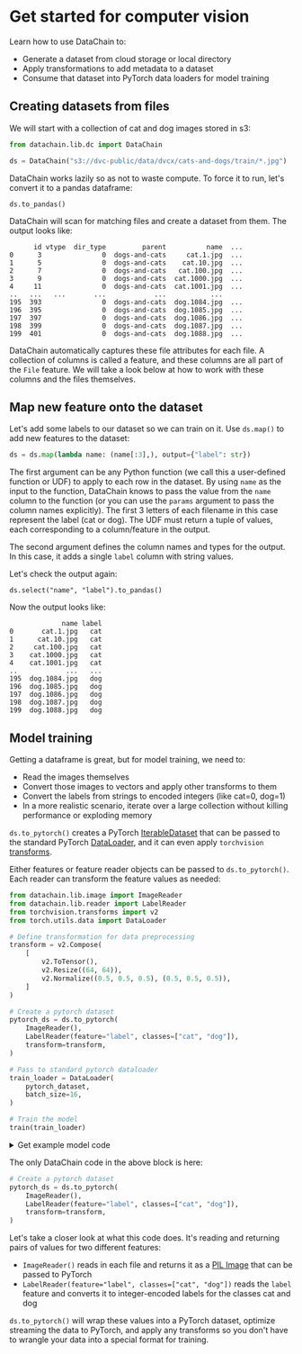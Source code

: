 # Get started for computer vision

Learn how to use DataChain to:
- Generate a dataset from cloud storage or local directory
- Apply transformations to add metadata to a dataset
- Consume that dataset into PyTorch data loaders for model training

## Creating datasets from files

We will start with a collection of cat and dog images stored in s3:

```python
from datachain.lib.dc import DataChain

ds = DataChain("s3://dvc-public/data/dvcx/cats-and-dogs/train/*.jpg")
```

DataChain works lazily so as not to waste compute. To force it to run, let's convert it to a pandas dataframe:

```
ds.to_pandas()
```

DataChain will scan for matching files and create a dataset from them. The output looks like:

```
      id vtype  dir_type         parent          name  ...
0      3               0  dogs-and-cats     cat.1.jpg  ...
1      5               0  dogs-and-cats    cat.10.jpg  ...
2      7               0  dogs-and-cats   cat.100.jpg  ...
3      9               0  dogs-and-cats  cat.1000.jpg  ...
4     11               0  dogs-and-cats  cat.1001.jpg  ...
..   ...   ...       ...            ...           ...
195  393               0  dogs-and-cats  dog.1084.jpg  ...
196  395               0  dogs-and-cats  dog.1085.jpg  ...
197  397               0  dogs-and-cats  dog.1086.jpg  ...
198  399               0  dogs-and-cats  dog.1087.jpg  ...
199  401               0  dogs-and-cats  dog.1088.jpg  ...
```

DataChain automatically captures these file attributes for each file. A collection of columns is called a feature, and these columns are all part of the `File` feature. We will take a look
below at how to work with these columns and the files themselves.

## Map new feature onto the dataset

Let's add some labels to our dataset so we can train on it. Use `ds.map()` to
add new features to the dataset:

```python
ds = ds.map(lambda name: (name[:3],), output={"label": str})
```

The first argument can be any Python function (we call this a user-defined function or
UDF) to apply to each row in the dataset. By using `name` as the input to the function,
DataChain knows to pass the value from the `name` column to the function (or you can use the
`params` argument to pass the column names explicitly). The first 3 letters of each
filename in this case represent the label (cat or dog). The UDF must return a tuple of
values, each corresponding to a column/feature in the output.

The second argument defines the column names and types for the output. In this case, it
adds a single `label` column with string values.

Let's check the output again:

```
ds.select("name", "label").to_pandas()
```

Now the output looks like:

```
             name label
0       cat.1.jpg   cat
1      cat.10.jpg   cat
2     cat.100.jpg   cat
3    cat.1000.jpg   cat
4    cat.1001.jpg   cat
..            ...   ...
195  dog.1084.jpg   dog
196  dog.1085.jpg   dog
197  dog.1086.jpg   dog
198  dog.1087.jpg   dog
199  dog.1088.jpg   dog
```

## Model training

Getting a dataframe is great, but for model training, we need to:
- Read the images themselves
- Convert those images to vectors and apply other transforms to them
- Convert the labels from strings to encoded integers (like cat=0, dog=1)
- In a more realistic scenario, iterate over a large collection without killing performance or exploding memory

`ds.to_pytorch()` creates a PyTorch
[IterableDataset](https://pytorch.org/docs/stable/data.html#torch.utils.data.IterableDataset)
that can be passed to the standard PyTorch
[DataLoader](https://pytorch.org/docs/stable/data.html#torch.utils.data.DataLoader), and
it can even apply `torchvision`
[transforms](https://pytorch.org/vision/stable/transforms.html).

Either features or feature reader objects can be passed to `ds.to_pytorch()`. Each
reader can transform the feature values as needed:

```python
from datachain.lib.image import ImageReader
from datachain.lib.reader import LabelReader
from torchvision.transforms import v2
from torch.utils.data import DataLoader

# Define transformation for data preprocessing
transform = v2.Compose(
    [
        v2.ToTensor(),
        v2.Resize((64, 64)),
        v2.Normalize((0.5, 0.5, 0.5), (0.5, 0.5, 0.5)),
    ]
)

# Create a pytorch dataset
pytorch_ds = ds.to_pytorch(
    ImageReader(),
    LabelReader(feature="label", classes=["cat", "dog"]),
    transform=transform,
)

# Pass to standard pytorch dataloader
train_loader = DataLoader(
    pytorch_dataset,
    batch_size=16,
)

# Train the model
train(train_loader)
```

<details>
<summary>
Get example model code
</summary>

To run this example, you can use this simple Pytorch model code:

```python
import torch
from torch import nn, optim


# Define torch model
class CNN(nn.Module):
    def __init__(self):
        super().__init__()
        self.conv1 = nn.Conv2d(3, 16, kernel_size=3, stride=2, padding=1)
        self.conv2 = nn.Conv2d(16, 32, kernel_size=3, stride=2, padding=1)
        self.conv3 = nn.Conv2d(32, 64, kernel_size=3, stride=2, padding=1)
        self.fc1 = nn.Linear(64 * 8 * 8, 512)
        self.fc2 = nn.Linear(512, len(CLASSES))

    def forward(self, x):
        x = torch.relu(self.conv1(x))
        x = torch.relu(self.conv2(x))
        x = torch.relu(self.conv3(x))
        x = x.view(-1, 64 * 8 * 8)
        x = torch.relu(self.fc1(x))
        x = self.fc2(x)
        return x


# Define training loop
def train(train_loader):
    model = CNN()
    criterion = nn.CrossEntropyLoss()
    optimizer = optim.Adam(model.parameters(), lr=0.001)

    # Train the model
    num_epochs = 10
    for epoch in range(num_epochs):
        for i, data in enumerate(train_loader):
            inputs, labels = data
            optimizer.zero_grad()

            # Forward pass
            outputs = model(inputs)
            loss = criterion(outputs, labels)

            # Backward pass and optimize
            loss.backward()
            optimizer.step()

            print("[%d, %5d] loss: %.3f" % (epoch + 1, i + 1, loss.item()))

    print("Finished Training")
```

</details>

The only DataChain code in the above block is here:

```python
# Create a pytorch dataset
pytorch_ds = ds.to_pytorch(
    ImageReader(),
    LabelReader(feature="label", classes=["cat", "dog"]),
    transform=transform,
)
```

Let's take a closer look at what this code does. It's reading and returning pairs of
values for two different features:
- `ImageReader()` reads in each file and returns it as a [PIL
  Image](https://pillow.readthedocs.io/en/stable/reference/Image.html#PIL.Image.Image)
  that can be passed to PyTorch
- `LabelReader(feature="label", classes=["cat", "dog"])` reads the `label` feature
  and converts it to integer-encoded labels for the classes cat and dog

`ds.to_pytorch()` will wrap these values into a PyTorch dataset, optimize streaming the
data to PyTorch, and apply any transforms so you don't have to wrangle your data into a
special format for training.
